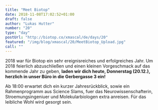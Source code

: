 ```yaml
---
title: "Meet Biotop"
date: 2018-11-08T17:02:52+01:00
draft: false
author: "Lukas Hutter"
number: "20"
type: "day"
postUrl: "http://biotop.co/xmascal/de/days/20"
featured: "/img/blog/xmascal/20/MeetBiotop_Upload.jpg"
call: ""
---
```

2018 war für Biotop ein sehr ereignisreiches und erfolgreiches Jahr. Um 2018 feierlich abzuschließen und einen kleinen Vorgeschmack auf das kommende Jahr zu geben, **laden wir dich heute, Donnerstag (20.12.), herzlich in unser Büro in die Gerbergasse 3 ein!**

Ab 18:00 erwartet dich ein kurzer Jahresrückblick, sowie ein Rahmenprogramm aus Science Slams, fuer das Neurowissenschafterin, Stroemungsingeniuer und Molekularbiologen extra anreisen. Für das leibliche Wohl wird gesorgt sein.
